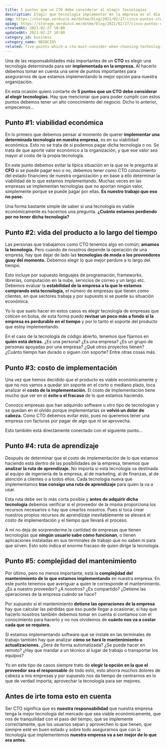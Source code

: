 ```yaml
---
title: 5 puntos que un CTO debe considerar al elegir tecnologías
description: Elegir que tecnología implementar en la empresa es el día a día de un CTO, aquí te van 5 puntos que debes tomar en cuenta
img: https://storage.verduzco.me/dotme/blog/2021/02/27/cinco-puntos-cto-considerar.png
opimg: https://storage.verduzco.me/dotme/blog/2021/02/27/cinco-puntos-cto-considerar-op.png
createdAt: 2021-02-27 10:00
updatedAt: 2021-02-27 10:00
category_id: business
category_name: NEGOCIOS
related: five-points-which-a-cto-must-consider-when-choosing-technologies
---
```


Una de las responsabilidades más importantes de un **CTO** es elegir una tecnología determinada para ser **implementada en la empresa.** Al hacerlo debemos tomar en cuenta una serie de puntos importantes para asegurarnos de que estamos implementando la mejor opción para nuestra organización. 

En esta ocasión quiero contarte de **5 puntos que un CTO debe considerar al elegir tecnologías.** Hay que mencionar que para poder cumplir con estos puntos debemos tener un alto conocimiento del negocio. Dicho lo anterior, empecemos... 

## Punto #1: viabilidad económica 

En lo primero que debemos pensar al momento de querer **implementar una determinada tecnología en nuestra empresa**, es en su viabilidad económica. Esto no se trata de si podemos pagar dicha tecnología o no. Se trata de que aporte valor económico a la organización, y que ese valor sea mayor al costo de la propia tecnología. 

En este punto debemos evitar la típica situación en la que se le pregunta al **CFO** si se puede pagar eso o no, debemos tener como CTO conocimiento del estado financiero de nuestra organización y en base a ello determinar la viabilidad de lo que estamos implementando. Muchas veces en las empresas se implementan tecnologías que no aportan ningún valor, simplemente porque se puede pagar por ellas. **Es nuestro trabajo que eso no pase.** 

Una forma bastante simple de saber si una tecnología es viable económicamente es hacernos una pregunta. **¿Cuánto estamos perdiendo por no tener dicha tecnología?** 

## Punto #2: vida del producto a lo largo del tiempo 

Las personas que trabajamos como CTO tenemos algo en común; **amamos la tecnología.** Pero cuando de nosotros depende la operación de una empresa, hay que dejar de lado las **tecnologías de moda o los proveedores guay del momento.** Debemos elegir lo que mejor perdure a lo largo del tiempo. 

Esto incluye por supuesto lenguajes de programación, frameworks, librerías, computación en la nube, servicios de correo y un largo etc. Debemos evaluar la **estabilidad de la empresa a la que le estamos comprando esta tecnología,** el número de empresas que tienen como clientes, en que sectores trabaja y por supuesto si se puede su situación económica. 

Yo lo que suelo hacer en estos casos es elegir tecnología de empresas que coticen en bolsa, de esta forma puedo **revisar un poco más a fondo si la empresa es perdurable en el tiempo** y por lo tanto el soporte del producto que estoy implementando. 

En el caso de la tecnología de código abierto, tenemos que fijarnos en **quién está detrás.** ¿Es una persona? ¿Es una empresa? ¿Es un grupo de personas apoyadas por una empresa? ¿Qué otros proyectos tienen? ¿Cuánto tiempo han durado o siguen con soporte? Entre otras cosas más. 

## Punto #3: costo de implementación 

Una vez que hemos decidido que el producto es viable económicamente y que no nos vamos a quedar sin soporte en el corto o mediano plazo, toca analizar el **costo de la implementación.** El costo de implementación tiene mucho que ver en el **éxito o el fracaso** de lo que estamos haciendo. 

Conozco empresas que han adquirido software u otro tipo de tecnologías y se quedan en el olvido porque implementarlas se **volvió un dolor de cabeza.** Como CTO debemos evitar esto, pues no queremos tener una empresa con facturas por pagar de algo que ni se aprovecha. 

Esto también está directamente conectado con el siguiente punto... 

## Punto #4: ruta de aprendizaje 

Después de determinar que el costo de implementación de lo que estamos haciendo está dentro de las posibilidades de la empresa, tenemos que **analizar la ruta de aprendizaje.** No importa si esta tecnología va destinada al equipo de ingeniería de la empresa, al de marketing, al de finanzas, al de atención a clientes o a todos ellos. Cada tecnología nueva que implementamos **trae consigo una ruta de aprendizaje** para quien la va a usar. 

Esta ruta debe ser lo más corta posible y **antes de adquirir dicha tecnología** debemos verificar si el proveedor de la misma proporciona los recursos necesarios o hay que crearlos nosotros. Pues si toca crear nuestros propios recursos de aprendizaje inevitablemente se elevará el costo de implementación y el tiempo que llevará el proceso. 

A mí no deja de sorprenderme la cantidad de empresas que tienen tecnologías que **ningún usuario sabe cómo funcionan**, o tienen aplicaciones instaladas en sus terminales de trabajo que no saben ni para que sirven. Esto solo indica el enorme fracaso de quien dirige la tecnología.  

## Punto #5: complejidad del mantenimiento 

Por último, pero no menos importante, está la **complejidad del mantenimiento de lo que estamos implementando** en nuestra empresa. En este punto tenemos que averiguar a quien le corresponde el mantenimiento. ¿Es a nuestro proveedor? ¿A nosotros? ¿Es compartido? ¿Detiene las operaciones de la empresa cuándo se hace? 

Por supuesto si el mantenimiento **detiene las operaciones de la empresa** hay que calcular las pérdidas que eso puede llegar a ocasionar, si hay que hacerlo nosotros también debemos tomar en cuenta si contamos con el conocimiento para hacerlo y no nos olvidemos de **cuánto nos va a costar cada que se requiera.** 

Si estamos implementando software que se instale en las terminales de trabajo también hay que analizar **cómo se hará le mantenimiento o actualizaciones.** ¿Será de forma automatizada? ¿Se puede hacer en remoto? ¿Hay que mandar a un técnico al lugar de trabajo o transportar los equipos? 

Yo en este tipo de casos siempre trato de **elegir la opción en la que el proveedor sea el responsable** de todo esto, esto ahorra muchos dolores de cabeza a mis empresas y por supuesto nos da tiempo de centrarnos en lo que de verdad importa; aprovechar la tecnología para ser mejores. 

## Antes de irte toma esto en cuenta 

Ser CTO significa que es **nuestra responsabilidad** que nuestra empresa tenga la mejor tecnología del mercado que sea viable económicamente, que nos de tranquilidad con el paso del tiempo, que se implemente correctamente, que los usuarios sepan y aprovechen lo que tienen, que siempre esté en buen estado y sobre todo asegurarnos que con la tecnología que implementemos **nuestra empresa va a ser mejor de lo que era antes.**
